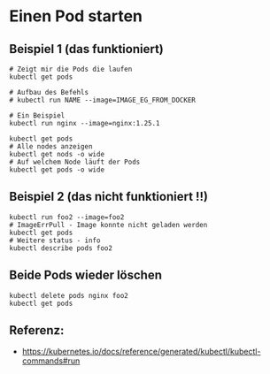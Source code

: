 # Einen Pod starten 

## Beispiel 1 (das funktioniert)

```
# Zeigt mir die Pods die laufen
kubectl get pods 

# Aufbau des Befehls  
# kubectl run NAME --image=IMAGE_EG_FROM_DOCKER

# Ein Beispiel
kubectl run nginx --image=nginx:1.25.1

kubectl get pods 
# Alle nodes anzeigen
kubectl get nods -o wide 
# Auf welchem Node läuft der Pods
kubectl get pods -o wide 
```

## Beispiel 2 (das nicht funktioniert !!)

```
kubectl run foo2 --image=foo2
# ImageErrPull - Image konnte nicht geladen werden 
kubectl get pods 
# Weitere status - info 
kubectl describe pods foo2 
```

## Beide Pods wieder löschen

```
kubectl delete pods nginx foo2 
kubectl get pods
```

## Referenz:

  * https://kubernetes.io/docs/reference/generated/kubectl/kubectl-commands#run
